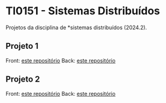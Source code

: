 # TI0151 - Sistemas Distribuídos

Projetos da disciplina de *sistemas distribuídos (2024.2).

## Projeto 1
Front: [este repositório](https://github.com/kelvinleandro/smart-something-app)
Back: [este repositório](https://github.com/MateusSantos14/TrabalhoSistemasDistribuidos)

## Projeto 2
Front: [este repositório](https://github.com/kelvinleandro/smart-something-site)
Back: [este repositório](https://github.com/gabrielfruet/gateway-iot)